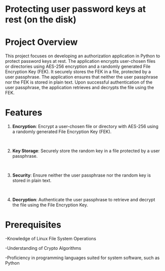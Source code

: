 # Protecting user password keys at rest (on the disk)
<h1>Project Overview</h1>
This project focuses on developing an authorization application in Python to protect password keys at rest. The application encrypts user-chosen files or directories using AES-256 encryption and a randomly generated File Encryption Key (FEK). It securely stores the FEK in a file, protected by a user passphrase. The application ensures that neither the user passphrase nor the FEK is stored in plain text. Upon successful authentication of the user passphrase, the application retrieves and decrypts the file using the FEK.
<h1>Features</h1>

1. <b>Encryption</b>: Encrypt a user-chosen file or directory with AES-256 using a randomly generated File Encryption Key (FEK).
<br>

2. <b>Key Storage</b>: Securely store the random key in a file protected by a user passphrase.
<br>

3. <b>Security</b>: Ensure neither the user passphrase nor the random key is stored in plain text.
<br>

4. <b>Decryption</b>: Authenticate the user passphrase to retrieve and decrypt the file using the File Encryption Key.
<h1>Prerequisites</h1>

-Knowledge of Linux File System Operations
<br>

-Understanding of Crypto Algorithms
<br>

-Proficiency in programming languages suited for system software, such as Python
